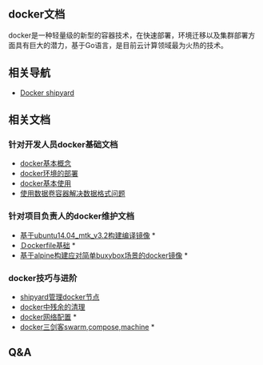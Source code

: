 ## docker文档
docker是一种轻量级的新型的容器技术，在快速部署，环境迁移以及集群部署方面具有巨大的潜力，基于Go语言，是目前云计算领域最为火热的技术。

## 相关导航

- [Docker shipyard](http://172.29.77.114:8080)

## 相关文档

### 针对开发人员docker基础文档
- [docker基本概念](/doc/#/docker/basic_concept)
- [docker环境的部署](/doc/#/docker/windows_deploy)
- [docker基本使用](/doc/#/docker/basic_work)
- [使用数据卷容器解决数据格式问题](/doc/#/docker_volume)

### 针对项目负责人的docker维护文档

- [基于ubuntu14.04_mtk_v3.2构建编译镜像](/doc/#/docker/make_image_based_on_mtkv32) *
- [Ｄockerfile基础](/doc/#/docker/dockerfile_basic) *
- [基于alpine构建应对简单buxybox场景的docker镜像](/doc/#/docker/alpine_busybox) *


### docker技巧与进阶
- [shipyard管理docker节点](/doc/#/docker/shipyard)
- [docker中残余的清理](/doc/#/docker/template_delete)
- [docker网络配置](/doc/#/docker/docker_network) *
- [docker三剑客swarm,compose,machine](/doc/#/docker/docker_swarm) *

## Q&A